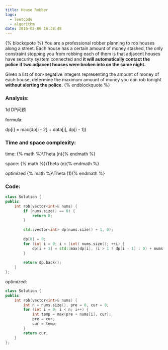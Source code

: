 ```yaml
---
title: House Robber
tags:
  - leetcode
  - algorithm
date: 2016-05-06 16:38:48
---
```

{% blockquote %}
You are a professional robber planning to rob houses along a street. Each house has a certain amount of money stashed, the only constraint stopping you from robbing each of them is that adjacent houses have security system connected and **it will automatically contact the police if two adjacent houses were broken into on the same night.**

Given a list of non-negative integers representing the amount of money of each house, determine the maximum amount of money you can rob tonight **without alerting the police.**
{% endblockquote %}
<!-- more -->
### Analysis:
1d DP问题

formula:

dp[i] = max(dp[i - 2] + data[i], dp[i - 1])
### Time and space complexity:
time: {% math %}\Theta (n){% endmath %}

space: {% math %}\Theta (n){% endmath %}

optimized {% math %}\Theta (1){% endmath %}
### Code:
```cpp
class Solution {
public:
    int rob(vector<int>& nums) {
        if (nums.size() == 0) {
            return 0;
        }
        
        std::vector<int> dp(nums.size() + 1, 0);
        
        dp[0] = 0;
        for (int i = 0; i < (int) nums.size(); ++i) {
            dp[i + 1] = std::max(dp[i], (i > 1 ? dp[i - 1] : 0) + nums[i]);
        }
        
        return dp.back();
    }
};
```
optimized:
```cpp
class Solution {
public:
    int rob(vector<int>& nums) { 
        int n = nums.size(), pre = 0, cur = 0;
        for (int i = 0; i < n; i++) {
            int temp = max(pre + nums[i], cur);
            pre = cur;
            cur = temp;
        }
        return cur;
    }
};
```
